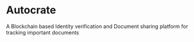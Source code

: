 # Autocrate
A Blockchain based Identity verification and Document sharing platform for tracking important documents
